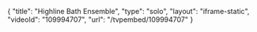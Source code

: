 {
    "title": "Highline Bath Ensemble",
    "type": "solo",
    "layout": "iframe-static",
    "videoId": "109994707",
    "url": "\/tvpembed\/109994707"
}